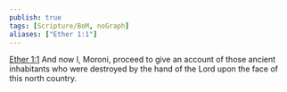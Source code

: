 ```yaml
---
publish: true
tags: [Scripture/BoM, noGraph]
aliases: ["Ether 1:1"]
---
```

[Ether 1:1](https://churchofjesuschrist.org/study/scriptures/bofm/ether/1?lang=eng&id=p1#p1) And now I, Moroni, proceed to give an account of those ancient inhabitants who were destroyed by the hand of the Lord upon the face of this north country.
